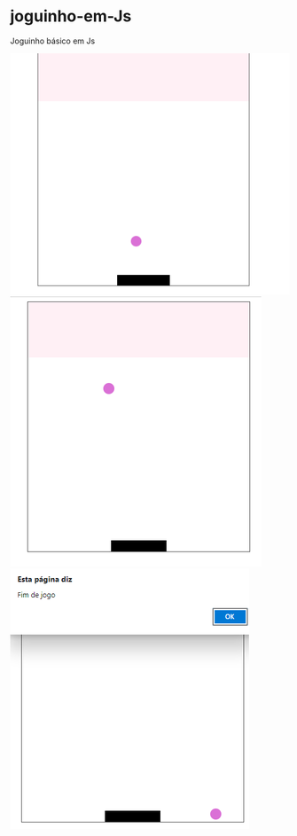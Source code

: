 # joguinho-em-Js
<p> Joguinho básico em Js </p>
<img src="joguinho1.png">
<img src="joguinho2.png">
<img src="joguinho3.png">
